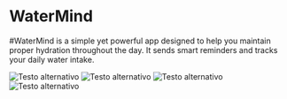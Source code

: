 # WaterMind
#WaterMind is a simple yet powerful app designed to help you maintain proper hydration throughout the day. It sends smart reminders and tracks your daily water intake.

![Testo alternativo](images/images1.jpg "Images1")
![Testo alternativo](images/images2.jpg "Images2")
![Testo alternativo](images/images3.jpg "Images3")
![Testo alternativo](images/images4.jpg "Images4")
